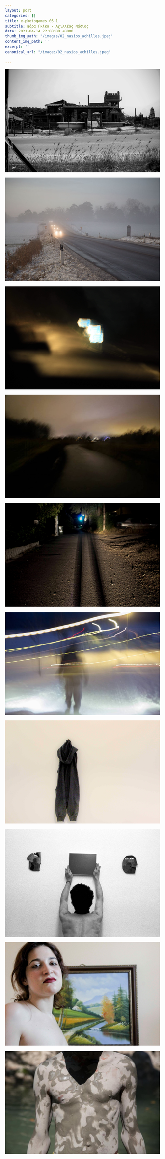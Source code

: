 ```yaml
---
layout: post
categories: []
title: e-photogames 05_1
subtitle: Νόρα Γκίκα - Αχιλλέας Νάσιος
date: 2021-04-14 22:00:00 +0000
thumb_img_path: "/images/02_nasios_achilles.jpeg"
content_img_path: ''
excerpt: ''
canonical_url: "/images/02_nasios_achilles.jpeg"

---
```

![](/images/01-gika-nora.jpeg)

![](/images/02_nasios_achilles.jpeg)

![](/images/03-nora-gika.jpeg)

![](/images/04_nasios_achiles.jpeg)

![](/images/05-gika-nora.jpeg)

![](/images/06_nasios_achilles.jpeg)

![](/images/07-gika-nora.jpeg)

![](/images/08_nasios_achilles.jpeg)

![](/images/09-gika-nora.jpeg)

![](/images/10_nasios_achilles.jpeg)
